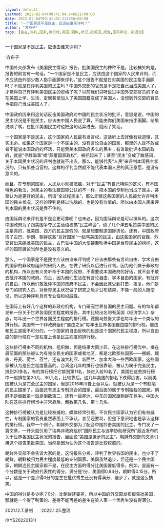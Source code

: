 ```yaml
---
layout: default
Lastmod: 2022-02-04T09:41:04.646621+00:00
date: 2022-02-04T09:41:03.212450+00:00
title: "一个国家是不是民主，应该由谁来评判？"
author: "方舟子"
tags: [民主,评判,国家,排行榜,美国,朝鲜,状况,批美国,报告,国际舆论，新语丝]
---
```


一个国家是不是民主，应该由谁来评判？

·方舟子·

中国外交部发布《美国民主情况》报告，批美国民主的种种不是。比较搞笑的是，报告的前言有一句话，“一个国家是不是民主，应该由这个国家的人民来评判，而不应该由外部少数人指手画脚来评判。”这个报告不就是在对美国的民主指手画脚吗？不就是在评判美国的民主吗？中国外交部的官员是不是把自己当成美国人了，才觉得自己有评判美国民主的资格了呢？以前我们只听说过中国外交部官员的子女在美国上学、生活、定居甚至加入了美国国籍变成了美国人，没想到外交部的官员也把自己当成美国人了。

中国政府历来用这句话反击美国政府对中国的民主状况的批评，意思是说，中国的民主状况是不是民主，应该由中国人民说了算，不能由你们美国来指手画脚。结果说顺了嘴，在批评美国民主时也把这句话弄进去，就闹了笑话。

一个国家是不是民主，这个国家的人民最有发言权，这话听上去好像有些道理，其实未必。如果这个国家是一个不民主的、没有言论自由的国家，那里的人民不敢或者不能说本国政府的坏话，只能赞美本国政府多么的民主；有谁敢批评本国的政府，就是“寻衅滋事”或“颠覆国家政权”，被抓起来了；甚至“民主”变成了敏感词，关于本国民主状况的评判也就说不出去，那么，能够代表“人民”来评判本国民主状况的，只有那些当官的，这样的评判当然就不能代表本国人民的真正意愿，是没有意义的。

而且，在专制的国家，人民从小就被洗脑，对于“民主”有自己特殊的定义，有本国特色的看法，对民主的看法跟国际公认的不一样，把本国的专制也当成了民主，甚至认为是更好的民主，所谓“全过程民主”，那么即使这些国家的人民被允许评判本国的民主状况，这样的评判是经过洗脑的，也是没有价值的。所以由本国人民来评判本国的民主状况是靠不住的。

由国际舆论来评判是不是会更可靠呢？也未必，因为国际舆论是可以操纵的。这次中国政府为了跟美国争夺民主话语权搞“民主峰会”，请了几个洋五毛赞美中国的民主是真的，批美国、西方的民主是假的，就是想要制造国际舆论。还有，中国政府找了古巴、伊朗、朝鲜这些“友好国家”一起骂美国的民主，由这些国家的官媒、外交官出来痛批美国的民主，古巴驻中国的大使甚至吹捧中国是世界民主的榜样，这样的国际舆论当然也是没有意义的。

那么，一个国家是不是民主应该由谁来评判呢？应该由那些有言论自由、学术自由的国家的非政府组织的研究人员，在做了研究以后进行评判。因为他们属于非政府的机构，所以没有义务听命于本国的政府，不需要说本国政府的好话，就不会不敢去批评本国的政府。而且，因为他们生活在有言论自由、学术自由的国家，有批评的自由，所以他们敢批评本国的政府不民主，不会因此就受到打击、报复。他们是专门的研究人员，对世界民主状况做了研究之后才公布结果，不像一般的人随便说，所以这种评判具有专业性和权威性。

在国际上有好几个这样的非政府机构，专门研究世界各国的民主问题。有的每年都发布一份关于世界各国民主程度的报告。其中比较出名的有英国《经济学人》杂志，每年出一个世界各国民主程度的排行榜。德国乌兹堡大学也每年出一个类似的排行榜。美国有一个非政府组织“自由之家”每年出世界各国自由度的排行榜。自由和民主是密不可分的，一个国家的自由反映的也是这个国家的民主程度，所以自由度的排行榜在一定程度上也是民主程度的排行榜。

这些排行榜由不同的机构、组织做，但是结果大同小异。在这些排行榜当中，排在最前面的那些被认为有完全民主的国家或者地区，都是北欧那些国家——挪威、瑞典、丹麦、荷兰、芬兰，还有澳大利亚、新西兰、加拿大和一些西欧国家。这些国家被认为是民主程度最高的。台湾这几年的排行也很靠前，被认为属于完全民主，排到20多名，有的排行榜把它排到第11名，快进入前10名了。美国在这些排行榜中一般排在第20几、30几名，比较靠后。这几年美国的排名下跌得厉害。以前美国被认为是完全民主的国家，但是2016年川普上台以后，就被认为是一个有缺陷的民主国家了。后面还有民主专制混合的国家，最后面的属于专制独裁的国家。朝鲜不是倒数第一就是倒数第二，还有一些非洲、中东的国家跟朝鲜在竞争。中国大陆在这些排行榜当中非常靠后，倒数第几名、第十几名。

这种排行榜被认为是比较权威的，媒体经常引用。不仅民主国家认为它们有权威性，专制国家的官员虽然表面上不承认，甚至还要骂，但是下意识地也是承认这样的排行榜。我举一个例子。朝鲜外交部为了配合中国抨击美国的民主，专门发了一篇文章，一开头就引用了瑞典非政府组织“国际民主与选举协助研究所”最近发布的关于世界各国民主状况的报告，里面说“美国是退步的民主”。朝鲜外交部的文章引用这个报告来批美国，当然是因为认为这个报告是比较权威的。

朝鲜外交部不会告诉大家的是，这份报告分析、评判了世界各国的民主，也少不了朝鲜，朝鲜被归为民主程度最低的专制国家。美国虽然退步，但还是一个民主国家，朝鲜连民主国家都不是，在民主方面的得分比美国要低得多。例如，里面有一个分数是关于政府代表性的得分，满分是1分，美国得0.84分，朝鲜得0.15分。所以，这是一个差点得0分的差生在批优秀生还没有得满分、退步了，就是这么搞笑。

中国的得分是多少呢？0分，比朝鲜还要差。所以中国的外交部发布报告批美国，那就是一个得了鸭蛋的、差得不能再差的差生在笑人家一个优秀生没有得满分。

2021.12.7.录制　　2022.1.25.整理

(XYS20220131)

